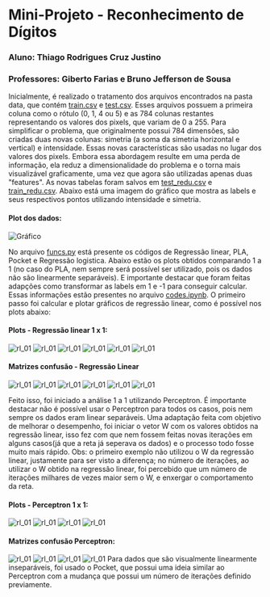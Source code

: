 # **Mini-Projeto** - Reconhecimento de Dígitos
### Aluno: Thiago Rodrigues Cruz Justino
### Professores: Giberto Farias e Bruno Jefferson de Sousa

Inicialmente, é realizado o tratamento dos arquivos encontrados na pasta data, que contém [train.csv](data/train.csv) e [test.csv](data/train.csv). Esses arquivos possuem a primeira coluna como o rótulo (0, 1, 4 ou 5) e as 784 colunas restantes representando os valores dos pixels, que variam de 0 a 255. Para simplificar o problema, que originalmente possui 784 dimensões, são criadas duas novas colunas: simetria (a soma da simetria horizontal e vertical) e intensidade. Essas novas características são usadas no lugar dos valores dos pixels. Embora essa abordagem resulte em uma perda de informação, ela reduz a dimensionalidade do problema e o torna mais visualizável graficamente, uma vez que agora são utilizadas apenas duas "features". As novas tabelas foram salvos em [test_redu.csv](data/teste_redu.csv) e [train_redu.csv](data/train_redu.csv). Abaixo está uma imagem do gráfico que mostra as labels e seus respectivos pontos utilizando intensidade e simetria.
#### Plot dos dados:
![Gráfico](imagens/grafico_int_simetria.png)


No arquivo [funcs.py](funcs.py)
 está presente os códigos de Regressão linear, PLA, Pocket e Regressão logistica. Abaixo estão os plots obtidos comparando 1 a 1 (no caso do PLA, nem sempre será possível ser utilizado, pois os dados não são linearmente separáveis). E importante destacar que foram feitas adapções como transformar as labels em 1 e -1 para conseguir calcular. Essas informações estão presentes no arquivo [codes.ipynb](codes.ipynb).
O primeiro passo foi calcular e plotar gráficos de regressão linear, como é possível nos plots abaixo:
#### Plots - Regressão linear 1 x 1:
 ![rl_01](imagens/rl_0_1.png)
 ![rl_01](imagens/rl_0_4.png)
 ![rl_01](imagens/rl_0_5.png)
 ![rl_01](imagens/rl_1_4.png)
 ![rl_01](imagens/rl_1_5.png)
 ![rl_01](imagens/rl_4_5.png)
#### Matrizes confusão - Regressão Linear
![rl_01](imagens/mc_lr_1_5.png)
![rl_01](imagens/mc_lr_0_1.png)
![rl_01](imagens/mc_lr_0_4.png)
![rl_01](imagens/mc_lr_0_5.png)
![rl_01](imagens/mc_lr_1_4.png)
![rl_01](imagens/mc_lr_4_5.png)

 Feito isso, foi iniciado a análise 1 a 1 utilizando Perceptron. É importante destacar não é possível usar o Perceptron para todos os casos, pois nem sempre os dados eram linear separáveis. Uma adaptação feita com objetivo de melhorar o desempenho, foi iniciar o vetor W com os valores obtidos na regressão linear, isso  fez com que nem fossem feitas novas iterações em alguns casos(já que a reta já seperava os dados) e o processo todo fosse muito mais rápido. Obs: o primeiro exemplo não utilizou o W da regressão linear, justamente para ser visto a diferença; no número de iterações, ao utilizar o W obtido na regressão linear,  foi percebido que um número de iterações  milhares de vezes maior sem o W, e enxergar o comportamento da reta.
#### Plots - Perceptron 1 x 1:
![rl_01](imagens/perc_0_1.png)
![rl_01](imagens/perc_0_4.png)
![rl_01](imagens/perc_1_4.png)
![rl_01](imagens/perc_1_5.png)
#### Matrizes confusão Perceptron:
![rl_01](imagens/mc_perc_0_1.png)
![rl_01](imagens/mc_perc_0_4.png)
![rl_01](imagens/mc_perc_1_5.png)
![rl_01](imagens/mc_perc_1_4.png)
Para dados que são visualmente linearmente inseparáveis, foi usado o Pocket, que possui uma ideia similar ao Perceptron com a mudança que possui um número de iterações definido previamente.
